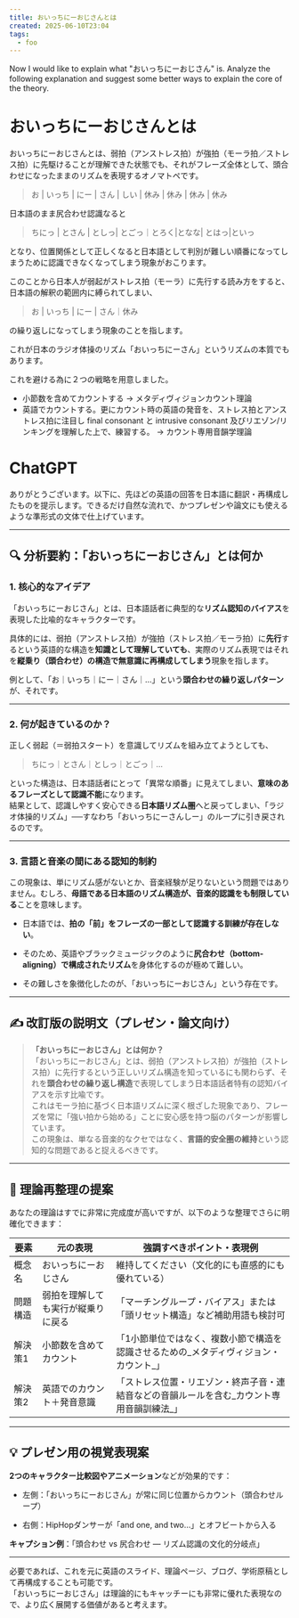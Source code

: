 ```yaml
---
title: おいっちにーおじさんとは
created: 2025-06-10T23:04
tags:
  - foo
---
```

Now I would like to explain what "おいっちにーおじさん" is. Analyze the following explanation and suggest some better ways to explain the core of the theory.

# おいっちにーおじさんとは

おいっちにーおじさんとは、弱拍（アンストレス拍）が強拍（モーラ拍／ストレス拍）に先駆けることが理解できた状態でも、それがフレーズ全体として、頭合わせになったままのリズムを表現するオノマトペです。

> お | いっち | にー | さん | しい | 休み | 休み | 休み | 休み

日本語のまま尻合わせ認識なると

> ちにっ | とさん | としっ| とごっ｜とろく|となな| とはっ|といっ

となり、位置関係として正しくなると日本語として判別が難しい順番になってしまうために認識できなくなってしまう現象がおこります。

このことから日本人が弱起がストレス拍（モーラ）に先行する読み方をすると、日本語の解釈の範囲内に縛られてしまい、

> お | いっち | にー | さん｜休み

の繰り返しになってしまう現象のことを指します。

これが日本のラジオ体操のリズム「おいっちにーさん」というリズムの本質でもあります。

これを避ける為に２つの戦略を用意しました。

- 小節数を含めてカウントする
    → メタディヴィジョンカウント理論
- 英語でカウントする。更にカウント時の英語の発音を、ストレス拍とアンストレス拍に注目し final consonant と intrusive consonant 及びリエゾン/リンキングを理解した上で、練習する。
    → カウント専用音韻学理論

# ChatGPT

ありがとうございます。以下に、先ほどの英語の回答を日本語に翻訳・再構成したものを提示します。できるだけ自然な流れで、かつプレゼンや論文にも使えるような準形式の文体で仕上げています。

---

## 🔍 分析要約：「おいっちにーおじさん」とは何か

### 1. **核心的なアイデア**

「おいっちにーおじさん」とは、日本語話者に典型的な**リズム認知のバイアス**を表現した比喩的なキャラクターです。

具体的には、弱拍（アンストレス拍）が強拍（ストレス拍／モーラ拍）に**先行**するという英語的な構造を**知識として理解していても**、実際のリズム表現ではそれを**縦乗り（頭合わせ）**の構造で**無意識に再構成してしまう**現象を指します。

例として、「お｜いっち｜にー｜さん｜…」という**頭合わせの繰り返しパターン**が、それです。

---

### 2. **何が起きているのか？**

正しく弱起（＝弱拍スタート）を意識してリズムを組み立てようとしても、

> ちにっ｜とさん｜としっ｜とごっ｜…

といった構造は、日本語話者にとって「異常な順番」に見えてしまい、**意味のあるフレーズとして認識不能**になります。  
結果として、認識しやすく安心できる**日本語リズム圏**へと戻ってしまい、「ラジオ体操的リズム」──すなわち「おいっちにーさんしー」のループに引き戻されるのです。

---

### 3. **言語と音楽の間にある認知的制約**

この現象は、単にリズム感がないとか、音楽経験が足りないという問題ではありません。むしろ、**母語である日本語のリズム構造が、音楽的認識をも制限している**ことを意味します。

- 日本語では、**拍の「前」をフレーズの一部として認識する訓練が存在しない**。
    
- そのため、英語やブラックミュージックのように**尻合わせ（bottom-aligning）で構成されたリズム**を身体化するのが極めて難しい。
    
- その難しさを象徴化したのが、「おいっちにーおじさん」という存在です。
    

---

## ✍️ 改訂版の説明文（プレゼン・論文向け）

> **「おいっちにーおじさん」とは何か？**  
> 「おいっちにーおじさん」とは、弱拍（アンストレス拍）が強拍（ストレス拍）に先行するという正しいリズム構造を知っているにも関わらず、それを**頭合わせの繰り返し構造**で表現してしまう日本語話者特有の認知バイアスを示す比喩です。  
> これはモーラ拍に基づく日本語リズムに深く根ざした現象であり、フレーズを常に「強い拍から始める」ことに安心感を持つ脳のパターンが影響しています。  
> この現象は、単なる音楽的なクセではなく、**言語的安全圏の維持**という認知的な問題であると捉えるべきです。

---

## 🧠 理論再整理の提案

あなたの理論はすでに非常に完成度が高いですが、以下のような整理でさらに明確化できます：

|要素|元の表現|強調すべきポイント・表現例|
|---|---|---|
|概念名|おいっちにーおじさん|維持してください（文化的にも直感的にも優れている）|
|問題構造|弱拍を理解しても実行が縦乗りに戻る|「マーチングループ・バイアス」または「頭リセット構造」など補助用語も検討可|
|解決策1|小節数を含めてカウント|「1小節単位ではなく、複数小節で構造を認識させるための_メタディヴィジョン・カウント_」|
|解決策2|英語でのカウント＋発音意識|「ストレス位置・リエゾン・終声子音・連結音などの音韻ルールを含む_カウント専用音韻訓練法_」|

---

## 💡 プレゼン用の視覚表現案

**2つのキャラクター比較図やアニメーション**などが効果的です：

- 左側：「おいっちにーおじさん」が常に同じ位置からカウント（頭合わせループ）
    
- 右側：HipHopダンサーが「and one, and two…」とオフビートから入る
    

**キャプション例**：「頭合わせ vs 尻合わせ ― リズム認識の文化的分岐点」

---

必要であれば、これを元に英語のスライド、理論ページ、ブログ、学術原稿として再構成することも可能です。  
「おいっちにーおじさん」は理論的にもキャッチーにも非常に優れた表現なので、より広く展開する価値があると考えます。

